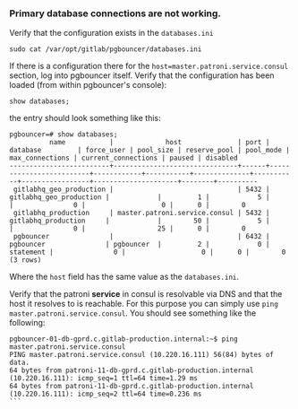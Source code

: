 ### Primary database connections are not working.

Verify that the configuration exists in the `databases.ini`

    sudo cat /var/opt/gitlab/pgbouncer/databases.ini

If there is a configuration there for the `host=master.patroni.service.consul`
section, log into pgbouncer itself. Verify that the configuration has been
loaded (from within pgbouncer's console):

```
show databases;
```

the entry should look something like this:

```
pgbouncer=# show databases;
          name           |             host              | port |        database         | force_user | pool_size | reserve_pool | pool_mode | max_connections | current_connections | paused | disabled
-------------------------+-------------------------------+------+-------------------------+------------+-----------+--------------+-----------+-----------------+---------------------+--------+----------
 gitlabhq_geo_production |                               | 5432 | gitlabhq_geo_production |            |         1 |            5 |           |               0 |                   0 |      0 |        0
 gitlabhq_production     | master.patroni.service.consul | 5432 | gitlabhq_production     |            |        50 |            5 |           |               0 |                  25 |      0 |        0
 pgbouncer               |                               | 6432 | pgbouncer               | pgbouncer  |         2 |            0 | statement |               0 |                   0 |      0 |        0
(3 rows)
```

Where the `host` field has the same value as the `databases.ini`.

Verify that the patroni **service** in consul is resolvable via DNS and that the
host it resolves to is reachable. For this purpose you can simply use `ping
master.patroni.service.consul`. You should see something like the following:

````
pgbouncer-01-db-gprd.c.gitlab-production.internal:~$ ping master.patroni.service.consul
PING master.patroni.service.consul (10.220.16.111) 56(84) bytes of data.
64 bytes from patroni-11-db-gprd.c.gitlab-production.internal (10.220.16.111): icmp_seq=1 ttl=64 time=1.29 ms
64 bytes from patroni-11-db-gprd.c.gitlab-production.internal (10.220.16.111): icmp_seq=2 ttl=64 time=0.236 ms
```
